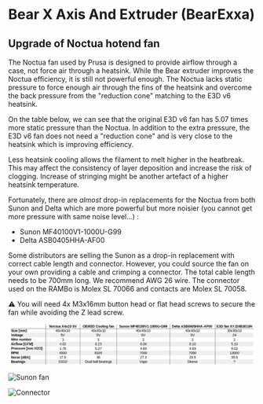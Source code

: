 # Bear X Axis And Extruder (BearExxa)

## Upgrade of Noctua hotend fan

The Noctua fan used by Prusa is designed to provide airflow through a case, not force air through a heatsink. While the Bear extruder improves the Noctua efficiency, it is still not powerful enough. The Noctua lacks static pressure to force enough air through the fins of the heatsink and overcome the back pressure from the "reduction cone" matching to the E3D v6 heatsink.

On the table below, we can see that the original E3D v6 fan has 5.07 times more static pressure than the Noctua. In addition to the extra pressure, the E3D v6 fan does not need a "reduction cone" and is very close to the heatsink which is improving efficiency.

Less heatsink cooling allows the filament to melt higher in the heatbreak. This may affect the consistency of layer deposition and increase the risk of clogging. Increase of stringing might be another artefact of a higher heatsink temperature.

Fortunately, there are *almost* drop-in replacements for the Noctua from both Sunon and Delta which are more powerful but more noisier (you cannot get more pressure with same noise level...) :
  * Sunon MF40100V1-1000U-G99
  * Delta ASB0405HHA-AF00

Some distributors are selling the Sunon as a drop-in replacement with correct cable length and connector. However, you could source the fan on your own providing a cable and crimping a connector. The total cable length needs to be 700mm long. We recommend AWG 26 wire. The connector used on the RAMBo is Molex SL 70066 and contacts are Molex SL 70058.

:warning: You will need 4x M3x16mm button head or flat head screws to secure the fan while avoiding the Z lead screw.

![Noctua vs Sunon](fans_comparison.png)


![Sunon fan](sunon.jpg)


![Connector](connector.jpg)
